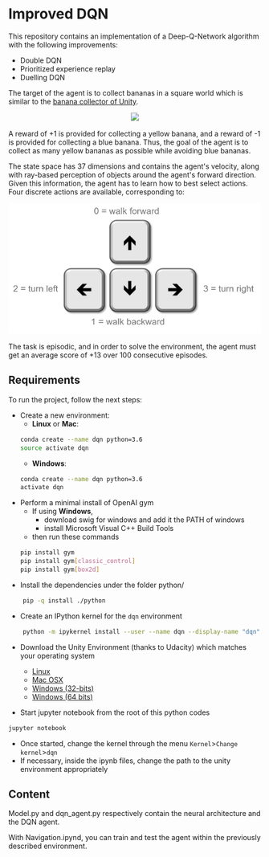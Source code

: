 # Improved DQN
This repository contains an implementation of a Deep-Q-Network algorithm with the following improvements:  
- Double DQN
- Prioritized experience replay    
- Duelling DQN


The target of the agent is to collect bananas in a square world which is similar to the [banana collector of Unity](https://github.com/Unity-Technologies/ml-agents/blob/master/docs/Learning-Environment-Examples.md#banana-collector).<br/>

<p align="center">
  <img src="https://github.com/ClemPalf/Deep-RL-agents/blob/main/Improved%20DQN/images/banana.gif"/>
</p>
  
A reward of +1 is provided for collecting a yellow banana, and a reward of -1 is provided for collecting a blue banana. Thus, the goal of the agent is to collect as many yellow bananas as possible while avoiding blue bananas.  

The state space has 37 dimensions and contains the agent's velocity, along with ray-based perception of objects around the agent's forward direction. Given this information, the agent has to learn how to best select actions. Four discrete actions are available, corresponding to:

<p align="center">
  <img src="https://github.com/ClemPalf/Deep-RL-agents/blob/main/Improved%20DQN/images/actions.png"/>
</p>

The task is episodic, and in order to solve the environment, the agent must get an average score of +13 over 100 consecutive episodes.



## Requirements
To run the project, follow the next steps:
* Create a new environment:
	* __Linux__ or __Mac__: 
	```bash
	conda create --name dqn python=3.6
	source activate dqn
	```
	* __Windows__: 
	```bash
	conda create --name dqn python=3.6 
	activate dqn
	```
* Perform a minimal install of OpenAI gym
	* If using __Windows__, 
		* download swig for windows and add it the PATH of windows
		* install Microsoft Visual C++ Build Tools
	* then run these commands
	```bash
	pip install gym
	pip install gym[classic_control]
	pip install gym[box2d]
	```
* Install the dependencies under the folder python/
```bash
	pip -q install ./python 
```
* Create an IPython kernel for the `dqn` environment
```bash
	python -m ipykernel install --user --name dqn --display-name "dqn"
```
* Download the Unity Environment (thanks to Udacity) which matches your operating system
	* [Linux](https://s3-us-west-1.amazonaws.com/udacity-drlnd/P1/Banana/Banana_Linux.zip)
	* [Mac OSX](https://s3-us-west-1.amazonaws.com/udacity-drlnd/P1/Banana/Banana.app.zip)
	* [Windows (32-bits)](https://s3-us-west-1.amazonaws.com/udacity-drlnd/P1/Banana/Banana_Windows_x86.zip)
	* [Windows (64 bits)](https://s3-us-west-1.amazonaws.com/udacity-drlnd/P1/Banana/Banana_Windows_x86_64.zip)

* Start jupyter notebook from the root of this python codes
```bash
jupyter notebook
```
* Once started, change the kernel through the menu `Kernel`>`Change kernel`>`dqn`
* If necessary, inside the ipynb files, change the path to the unity environment appropriately  

## Content
Model.py and dqn_agent.py respectively contain the neural architecture and the DQN agent.   
  
With Navigation.ipynd, you can train and test the agent within the previously described environment. 
